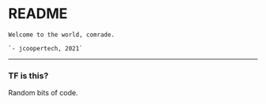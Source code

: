 # README
```
Welcome to the world, comrade.

`- jcoopertech, 2021`
```
---
### TF is this?
Random bits of code.
